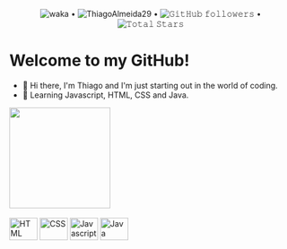 <p align="center">
  <img src="https://wakatime.com/badge/user/65d2f429-0fff-4030-bb0c-babf96b02db1.svg" alt="waka"> • 
  <img src="https://komarev.com/ghpvc/?username=ThiagoAlmeida29&color=blue" alt="ThiagoAlmeida29"> •  
  <img alt="𝙶𝚒𝚝𝙷𝚞𝚋 𝚏𝚘𝚕𝚕𝚘𝚠𝚎𝚛𝚜" src="https://img.shields.io/github/followers/ThiagoAlmeida29?label=Followers&style=social"> •   
  <img src="https://img.shields.io/github/stars/ThiagoAlmeida29?label=Stars" alt="𝚃𝚘𝚝𝚊𝚕 𝚂𝚝𝚊𝚛𝚜">
</p>

<h1>Welcome to my GitHub!</h1>

- 🔭 Hi there, I'm Thiago and I'm just starting out in the world of coding.
- 🌱 Learning Javascript, HTML, CSS and Java.


<div align="left">
  <img height="180em" src="https://github-readme-stats.vercel.app/api?username=ThiagoAlmeida29&show_icons=true&theme=cobalt&include_all_commits=true&count_private=true"/>
<!-- <img height="180em" src="https://github-readme-stats.vercel.app/api/top-langs/?username=ThiagoAlmeida29&layout=compact&langs_count=7&theme=cobalt"/> -->
</div>


<div style="display: inline_block"><br>
  <img align="center" alt="HTML" height="40" width="50" src="https://cdn.jsdelivr.net/gh/devicons/devicon/icons/html5/html5-original.svg">
  <img align="center" alt="CSS" height="40" width="50" src="https://cdn.jsdelivr.net/gh/devicons/devicon/icons/css3/css3-original.svg">
  <img align="center" alt="Javascript" height="40" width="50" src="https://cdn.jsdelivr.net/gh/devicons/devicon/icons/javascript/javascript-original.svg">
  <img align="center" alt="Java" height="40" width="50" src="https://cdn.jsdelivr.net/gh/devicons/devicon/icons/java/java-original.svg">
<!--  <img align="center" alt="Git" height="40" width="50" src="https://cdn.jsdelivr.net/gh/devicons/devicon/icons/git/git-original.svg">
  <img align="center" alt="GitHub" height="40" width="50" src="https://cdn.jsdelivr.net/gh/devicons/devicon/icons/github/github-original.svg">
  <img align="center" alt="VSCode" height="40" width="50" src="https://cdn.jsdelivr.net/gh/devicons/devicon/icons/vscode/vscode-original.svg"> -->
</div>
